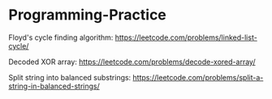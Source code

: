 # Programming-Practice

Floyd's cycle finding algorithm: https://leetcode.com/problems/linked-list-cycle/

Decoded XOR array: https://leetcode.com/problems/decode-xored-array/

Split string into balanced substrings: https://leetcode.com/problems/split-a-string-in-balanced-strings/

